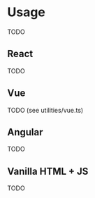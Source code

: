 # Usage

TODO

## React

TODO

## Vue

TODO (see utilities/vue.ts)

## Angular

TODO

## Vanilla HTML + JS

TODO

